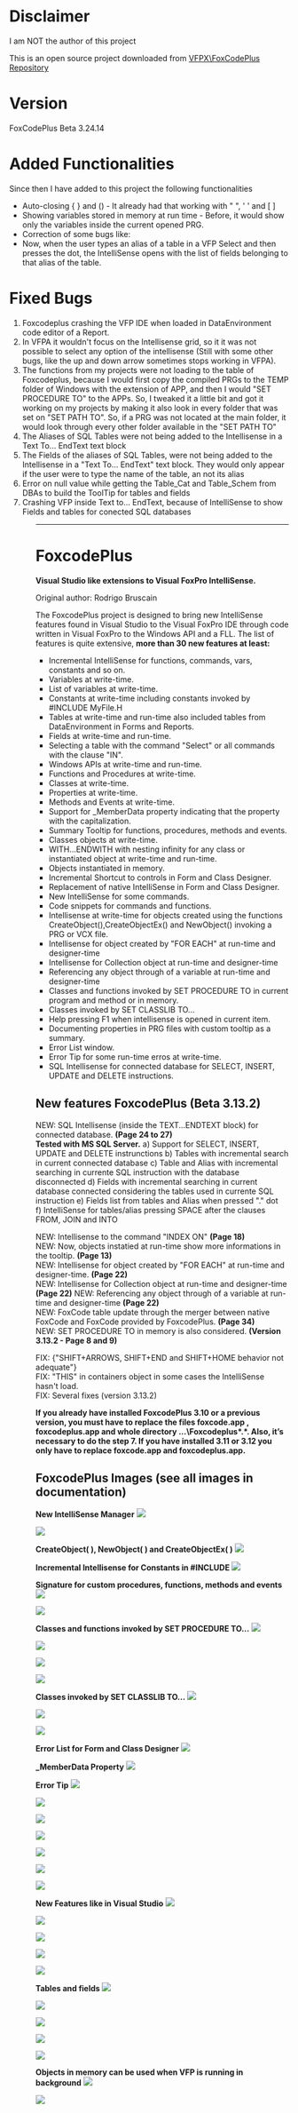 # Disclaimer
I am NOT the author of this project 

This is an open source project downloaded from <a href="https://github.com/VFPX/FoxcodePlus">VFPX\FoxCodePlus Repository</a>
# Version
FoxCodePlus Beta 3.24.14

# Added Functionalities
Since then I have added to this project the following functionalities
* Auto-closing { } and () - It already had that working with " ", ' ' and [ ]
* Showing variables stored in memory at run time - Before, it would show only the variables inside the current opened PRG.
* Correction of some bugs like:
* Now, when the user types an alias of a table in a VFP Select and then presses the dot, the IntelliSense opens with the list of fields belonging to that alias of the table.

# Fixed Bugs
<ol>
  <li>Foxcodeplus crashing the VFP IDE when loaded in DataEnvironment code editor of a Report.</li>
  <li>In VFPA it wouldn't focus on the Intellisense grid, so it it was not possible to select any option of the intellisense (Still with some other bugs, like the up and down arrow sometimes stops working in VFPA).</li>
  <li>The functions from my projects were not loading to the table of Foxcodeplus, because I would first copy the compiled PRGs to the TEMP folder of Windows with the extension of APP, and then I would "SET PROCEDURE TO" to the APPs. So, I tweaked it a little bit and got it working on my projects by making it also look in every folder that was set on "SET PATH TO". So, if a PRG was not located at the main folder, it would look through every other folder available in the "SET PATH TO"</li>
  <li>The Aliases of SQL Tables were not being added to the Intellisense in a Text To... EndText text block</li>
  <li>The Fields of the aliases of SQL Tables, were not being added to the Intellisense in a "Text To... EndText" text block. They would only appear if the user were to type the name of the table, an not its alias</li>
  <li>Error on null value while getting the Table_Cat and Table_Schem from DBAs to build the ToolTip for tables and fields</li>
  <li>Crashing VFP inside Text to... EndText, because of IntelliSense to show Fields and tables for conected SQL databases</li>
<ol>   

****

# FoxcodePlus
**Visual Studio like extensions to Visual FoxPro IntelliSense.**

Original author: Rodrigo Bruscain

The FoxcodePlus project is designed to bring new IntelliSense features found in Visual Studio to the Visual FoxPro IDE through code written in Visual FoxPro to the Windows API and a FLL. The list of features is quite extensive, **more than 30 new features at least:**

* Incremental IntelliSense for functions, commands, vars, constants and so on.
* Variables at write-time.
* List of variables at write-time.
* Constants at write-time including constants invoked by #INCLUDE MyFile.H
* Tables at write-time and run-time also included tables from DataEnvironment in Forms and Reports.
* Fields at write-time and run-time.
* Selecting a table with the command "Select" or all commands with the clause "IN".
* Windows APIs at write-time and run-time. 
* Functions and Procedures at write-time.
* Classes at write-time.
* Properties at write-time.
* Methods and Events at write-time.
* Support for _MemberData property indicating that the property with the capitalization.
* Summary Tooltip for functions, procedures, methods and events. 
* Classes objects at write-time.
* WITH...ENDWITH with nesting infinity for any class or instantiated object at write-time and run-time. 
* Objects instantiated in memory.
* Incremental Shortcut to controls in Form and Class Designer. 
* Replacement of native IntelliSense in Form and Class Designer.
* New IntelliSense for some commands.
* Code snippets for commands and functions.
* Intellisense at write-time for objects created using the functions CreateObject(),CreateObjectEx() and NewObject() invoking a PRG or VCX file.
* Intellisense for object created by "FOR EACH" at run-time and designer-time
* Intellisense for Collection object at run-time and designer-time 
* Referencing any object through of a variable at run-time and designer-time
* Classes and functions invoked by SET PROCEDURE TO in current program and method or in memory.
* Classes invoked by SET CLASSLIB TO...
* Help pressing F1 when intellisense is opened in current item.
* Documenting properties in PRG files with custom tooltip as a summary.
* Error List window. 
* Error Tip for some run-time erros at write-time. 
* SQL Intellisense for connected database for SELECT, INSERT, UPDATE and DELETE instructions.


## New features FoxcodePlus (Beta 3.13.2)
NEW: SQL Intellisense (inside the TEXT...ENDTEXT block) for connected database. **(Page 24 to 27)**  
**Tested with MS SQL Server.**
a) Support for SELECT, INSERT, UPDATE and DELETE instrunctions
b) Tables with incremental search in current connected database 
c) Table and Alias with incremental searching in currente SQL instruction with the database disconnected
d) Fields with incremental searching in current database connected considering the tables used in currente SQL instruction
e) Fields list from tables and Alias when pressed "." dot	
f) IntelliSense for tables/alias pressing SPACE after the clauses FROM, JOIN and INTO

NEW: Intellisense to the command "INDEX ON" **(Page 18)**  
NEW: Now, objects instatied at run-time show more informations in the tooltip. **(Page 13)**  
NEW: Intellisense for object created by "FOR EACH" at run-time and designer-time. **(Page 22)**  
NEW: Intellisense for Collection object at run-time and designer-time **(Page 22)** 
NEW: Referencing any object through of a variable at run-time and designer-time **(Page 22)**  
NEW: FoxCode table update through the merger between native FoxCode and FoxCode provided by FoxcodePlus. **(Page 34)**  
NEW: SET PROCEDURE TO in memory is also considered. **(Version 3.13.2 - Page 8 and 9)**  

FIX: {"SHIFT+ARROWS, SHIFT+END and SHIFT+HOME behavior not adequate"}  
FIX: "THIS" in containers object in some cases the IntelliSense hasn't load.  
FIX: Several fixes (version 3.13.2)  

**If you already have installed FoxcodePlus 3.10 or a previous version, you must have to replace the files foxcode.app , foxcodeplus.app and whole directory ...\Foxcodeplus\*.*. Also, it’s necessary to do the step 7. If you have installed 3.11 or 3.12 you only have to replace foxcode.app and foxcodeplus.app.**

## FoxcodePlus Images (see all images in documentation)

**New IntelliSense Manager**
![](FoxcodePlus_fcpIntelliSenseManager.png)

![](FoxcodePlus_fcpIntelliSenseManagerUpdate.png)

**CreateObject( ), NewObject( ) and CreateObjectEx( )**
![](FoxcodePlus_fcpCreateObject.png)

**Incremental Intellisense for Constants in #INCLUDE**
![](FoxcodePlus_fcpINCLUDE.png)

**Signature for custom procedures, functions, methods and events**
![](FoxcodePlus_fcpTooltipParamMethod1.png)

![](FoxcodePlus_fcpTooltipParamMethod2.png)

**Classes and functions invoked by SET PROCEDURE TO...**
![](FoxcodePlus_fcpSetProcedure.png)

![](FoxcodePlus_fcpSetProcedure_class1.png)

![](FoxcodePlus_fcpSetProcedure_class2.png)

![](FoxcodePlus_fcpSetProcedure_func1.png)

**Classes invoked by SET CLASSLIB TO...**
![](FoxcodePlus_fcpSetClasslib.png)

![](FoxcodePlus_fcpSetClasslib_class1.png)

![](FoxcodePlus_fcpSetClasslib_class2.png)

**Error List for Form and Class Designer**
![](FoxcodePlus_fcpErrorlist2.png)

**_MemberData Property**
![](FoxcodePlus_fcpMemberData2.png)

**Error Tip**
![](FoxcodePlus_fcpTipError1.png)

![](FoxcodePlus_fcpTipError2.png)

![](FoxcodePlus_fcpTipError3.png)

![](FoxcodePlus_fcpTipError4.png)

![](FoxcodePlus_fcpTipError5.png)

![](FoxcodePlus_fcpTipError6.png)

![](FoxcodePlus_fcpTipError7.png)


**New Features like in Visual Studio**
![](FoxcodePlus_fcpSummary.png)

![](FoxcodePlus_fcpErrorList.png)

![](FoxcodePlus_fcpVarIncremental.png)

![](FoxcodePlus_fcpShortcutControls.png)

![](FoxcodePlus_fcpConstant.png)


**Tables and fields**
![](FoxcodePlus_fcpTables.png)

![](FoxcodePlus_fcpFields.png)

![](FoxcodePlus_fcpDataEnvironmentForm.png)

![](FoxcodePlus_fcpDataEnvironmentReport.png)

![](FoxcodePlus_fcpInAlias.png)


**Objects in memory can be used when VFP is running in background**
![](FoxcodePlus_fcpVFPbackground.png)

![](FoxcodePlus_fcpVFPbackground2.png)

